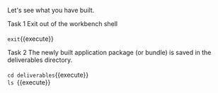 Let's see what you have built.

Task 1 
Exit out of the workbench shell
<br><br>`exit`{{execute}}

Task 2
The newly built application package (or bundle) is saved in the deliverables directory.
<br><br>`cd deliverables`{{execute}}
<br>`ls `{{execute}}
